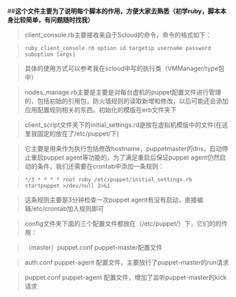 ##**这个文件主要为了说明每个脚本的作用，方便大家去熟悉（初学ruby，脚本本身比较简单，有问题随时找我）**
 >client_console.rb主要接收来自于Scloud的命令，命令的格式如下：
 
 >`ruby client_console.rb option id targetip username password suboption [args] ` 
 
 >具体的使用方式可以参考我在scloud中写的执行类（VMManager/type包中）

  >nodes_manage.rb主要是主要是对每台虚机的puppet配置文件进行管理的，包括初始的引用包，防火墙规则的读取新增和修改，以后可能还会添加应用配置规则相关的东西。初始化的模版在erb文件夹下
  
  >client_script文件夹下的initial_settings.rd是放在虚拟机模版中的文件(在这里我固定的放在了/etc/puppet/下)
  
  >它主要是用来作为执行包括修改hostname，puppetmaster的dns，启动停止重启puppet agent等功能的，为了满足重启后保证puppet
  agent仍然启动的条件，我们还需要在crontab中添加一条规则：
  
  >`*/3 * * * * root ruby /etc/puppet/initial_settings.rb startpuppet >/dev/null 2>&1`
  
  >这条规则主要是3分钟检查一次puppet agent有没有启动，直接编辑/etc/crontab加入规则即可
  
  >config文件夹下面的三个配置文件都放在（/etc/puppet/）下，它们的的作用：
  
  >（master）puppet.conf puppet-master配置文件
  
  > auth.conf		puppet-agent 配置文件，主要放行了puppet-master的run请求
  
  >puppet.conf 		puppet-agent 配置文件，增加了监听puppet-master的kick请求
  
  
